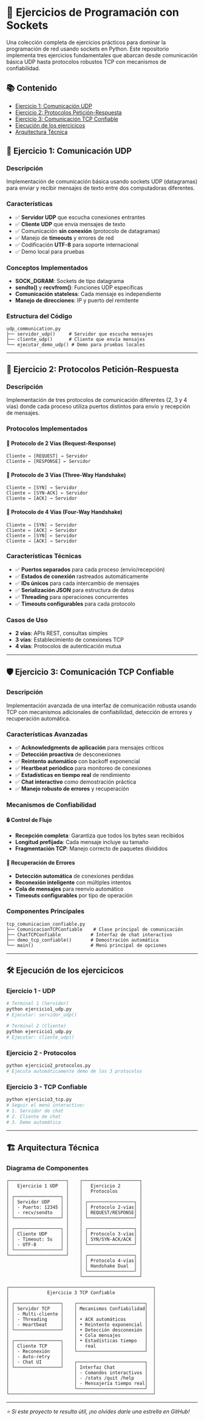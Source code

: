 # 🔌 Ejercicios de Programación con Sockets

Una colección completa de ejercicios prácticos para dominar la programación de red usando sockets en Python. Este repositorio implementa tres ejercicios fundamentales que abarcan desde comunicación básica UDP hasta protocolos robustos TCP con mecanismos de confiabilidad.

## 📚 Contenido

- [Ejercicio 1: Comunicación UDP](#ejercicio-1-comunicación-udp)
- [Ejercicio 2: Protocolos Petición-Respuesta](#ejercicio-2-protocolos-petición-respuesta)
- [Ejercicio 3: Comunicación TCP Confiable](#ejercicio-3-comunicación-tcp-confiable)
- [Ejecución de los ejercicicos](#Ejecución-de-los-ejercicicos)
- [Arquitectura Técnica](#arquitectura-técnica)

## 🚀 Ejercicio 1: Comunicación UDP

### Descripción
Implementación de comunicación básica usando sockets UDP (datagramas) para enviar y recibir mensajes de texto entre dos computadoras diferentes.

### Características
- ✅ **Servidor UDP** que escucha conexiones entrantes
- ✅ **Cliente UDP** que envía mensajes de texto
- ✅ Comunicación **sin conexión** (protocolo de datagramas)
- ✅ Manejo de **timeouts** y errores de red
- ✅ Codificación **UTF-8** para soporte internacional
- ✅ Demo local para pruebas

### Conceptos Implementados
- **SOCK_DGRAM**: Sockets de tipo datagrama
- **sendto()** y **recvfrom()**: Funciones UDP específicas
- **Comunicación stateless**: Cada mensaje es independiente
- **Manejo de direcciones**: IP y puerto del remitente

### Estructura del Código
```
udp_communication.py
├── servidor_udp()     # Servidor que escucha mensajes
├── cliente_udp()      # Cliente que envía mensajes
└── ejecutar_demo_udp() # Demo para pruebas locales
```

---

## 🔄 Ejercicio 2: Protocolos Petición-Respuesta

### Descripción
Implementación de tres protocolos de comunicación diferentes (2, 3 y 4 vías) donde cada proceso utiliza puertos distintos para envío y recepción de mensajes.

### Protocolos Implementados

#### 🔹 Protocolo de 2 Vías (Request-Response)
```
Cliente → [REQUEST] → Servidor
Cliente ← [RESPONSE] ← Servidor
```

#### 🔹 Protocolo de 3 Vías (Three-Way Handshake)
```
Cliente → [SYN] → Servidor
Cliente ← [SYN-ACK] ← Servidor  
Cliente → [ACK] → Servidor
```

#### 🔹 Protocolo de 4 Vías (Four-Way Handshake)
```
Cliente → [SYN] → Servidor
Cliente ← [ACK] ← Servidor
Cliente ← [SYN] ← Servidor
Cliente → [ACK] → Servidor
```

### Características Técnicas
- ✅ **Puertos separados** para cada proceso (envío/recepción)
- ✅ **Estados de conexión** rastreados automáticamente
- ✅ **IDs únicos** para cada intercambio de mensajes
- ✅ **Serialización JSON** para estructura de datos
- ✅ **Threading** para operaciones concurrentes
- ✅ **Timeouts configurables** para cada protocolo

### Casos de Uso
- **2 vías**: APIs REST, consultas simples
- **3 vías**: Establecimiento de conexiones TCP
- **4 vías**: Protocolos de autenticación mutua

---

## 🛡️ Ejercicio 3: Comunicación TCP Confiable

### Descripción
Implementación avanzada de una interfaz de comunicación robusta usando TCP con mecanismos adicionales de confiabilidad, detección de errores y recuperación automática.

### Características Avanzadas
- ✅ **Acknowledgments de aplicación** para mensajes críticos
- ✅ **Detección proactiva** de desconexiones
- ✅ **Reintento automático** con backoff exponencial
- ✅ **Heartbeat periódico** para monitoreo de conexiones
- ✅ **Estadísticas en tiempo real** de rendimiento
- ✅ **Chat interactivo** como demostración práctica
- ✅ **Manejo robusto de errores** y recuperación

### Mecanismos de Confiabilidad

#### 🔒 Control de Flujo
- **Recepción completa**: Garantiza que todos los bytes sean recibidos
- **Longitud prefijada**: Cada mensaje incluye su tamaño
- **Fragmentación TCP**: Manejo correcto de paquetes divididos

#### 🔄 Recuperación de Errores
- **Detección automática** de conexiones perdidas
- **Reconexión inteligente** con múltiples intentos
- **Cola de mensajes** para reenvío automático
- **Timeouts configurables** por tipo de operación

### Componentes Principales
```
tcp_comunicacion_confiable.py
├── ComunicacionTCPConfiable    # Clase principal de comunicación
├── ChatTCPConfiable           # Interfaz de chat interactivo
├── demo_tcp_confiable()       # Demostración automática
└── main()                     # Menú principal de opciones
```

---


## 🛠️ Ejecución de los ejercicicos


### Ejercicio 1 - UDP
```bash
# Terminal 1 (Servidor)
python ejercicio1_udp.py
# Ejecutar: servidor_udp()

# Terminal 2 (Cliente) 
python ejercicio1_udp.py
# Ejecutar: cliente_udp()
```

### Ejercicio 2 - Protocolos
```bash
python ejercicio2_protocolos.py
# Ejecuta automáticamente demo de los 3 protocolos
```

### Ejercicio 3 - TCP Confiable
```bash
python ejercicio3_tcp.py
# Seguir el menú interactivo:
# 1. Servidor de chat
# 2. Cliente de chat  
# 3. Demo automática
```

---


## 🏗️ Arquitectura Técnica

### Diagrama de Componentes

```
┌─────────────────────┐    ┌─────────────────────┐
│   Ejercicio 1 UDP   │    │   Ejercicio 2       │
│                     │    │   Protocolos        │
│ ┌─────────────────┐ │    │                     │
│ │ Servidor UDP    │ │    │ ┌─────────────────┐ │
│ │ - Puerto: 12345 │ │    │ │ Protocolo 2-vías│ │
│ │ - recv/sendto   │ │    │ │ REQUEST/RESPONSE│ │
│ └─────────────────┘ │    │ └─────────────────┘ │
│                     │    │                     │
│ ┌─────────────────┐ │    │ ┌─────────────────┐ │
│ │ Cliente UDP     │ │    │ │ Protocolo 3-vías│ │
│ │ - Timeout: 5s   │ │    │ │ SYN/SYN-ACK/ACK │ │
│ │ - UTF-8         │ │    │ └─────────────────┘ │
│ └─────────────────┘ │    │                     │
└─────────────────────┘    │ ┌─────────────────┐ │
                           │ │ Protocolo 4-vías│ │
                           │ │ Handshake Dual  │ │
                           │ └─────────────────┘ │
                           └─────────────────────┘

┌─────────────────────────────────────────────────────┐
│              Ejercicio 3 TCP Confiable              │
│                                                     │
│ ┌─────────────────┐    ┌─────────────────────────┐  │
│ │ Servidor TCP    │    │ Mecanismos Confiabilidad│  │
│ │ - Multi-cliente │    │                         │  │
│ │ - Threading     │    │ • ACK automáticos       │  │
│ │ - Heartbeat     │    │ • Reintento exponencial │  │
│ └─────────────────┘    │ • Detección desconexión │  │
│                        │ • Cola mensajes         │  │
│ ┌─────────────────┐    │ • Estadísticas tiempo   │  │
│ │ Cliente TCP     │    │   real                  │  │
│ │ - Reconexión    │    └─────────────────────────┘  │
│ │ - Auto-retry    │                                 │
│ │ - Chat UI       │    ┌─────────────────────────┐  │
│ └─────────────────┘    │ Interfaz Chat           │  │
│                        │ - Comandos interactivos │  │
│                        │ - /stats /quit /help    │  │
│                        │ - Mensajería tiempo real│  │
│                        └─────────────────────────┘  │
└─────────────────────────────────────────────────────┘
```

---

*⭐ Si este proyecto te resulta útil, ¡no olvides darle una estrella en GitHub!*